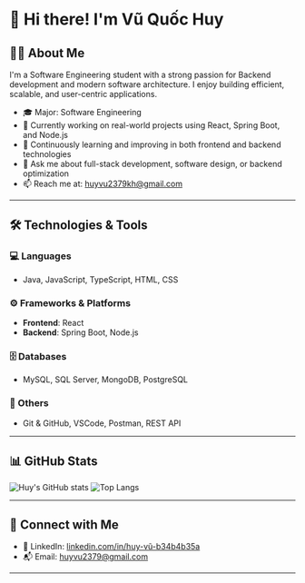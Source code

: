 # 👋 Hi there! I'm Vũ Quốc Huy

## 👨‍💻 About Me
I'm a Software Engineering student with a strong passion for Backend development and modern software architecture. I enjoy building efficient, scalable, and user-centric applications.

- 🎓 Major: Software Engineering
- 🚀 Currently working on real-world projects using React, Spring Boot, and Node.js
- 🧠 Continuously learning and improving in both frontend and backend technologies
- 💬 Ask me about full-stack development, software design, or backend optimization
- 📫 Reach me at: huyvu2379kh@gmail.com

---

## 🛠️ Technologies & Tools

### 💻 Languages
- Java, JavaScript, TypeScript, HTML, CSS

### ⚙️ Frameworks & Platforms
- **Frontend**: React  
- **Backend**: Spring Boot, Node.js  

### 🗄️ Databases
- MySQL, SQL Server, MongoDB, PostgreSQL

### 🧰 Others
- Git & GitHub, VSCode, Postman, REST API

---

## 📊 GitHub Stats

![Huy's GitHub stats](https://github-readme-stats.vercel.app/api?username=HuyVu2379&show_icons=true&theme=tokyonight)
![Top Langs](https://github-readme-stats.vercel.app/api/top-langs/?username=HuyVu2379&layout=compact&theme=tokyonight)

---

## 🔗 Connect with Me

- 💼 LinkedIn: [linkedin.com/in/huy-vũ-b34b4b35a](https://www.linkedin.com/in/huy-v%C5%A9-b34b4b35a)
- 📬 Email: huyvu2379@gmail.com

---
